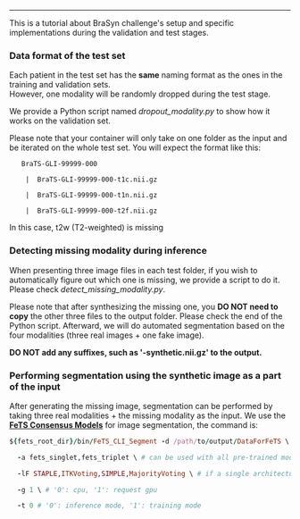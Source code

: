 
-----------------------------------------

This is a tutorial about BraSyn challenge's setup and specific implementations during the validation and test stages. 

### Data format of the test set
Each patient in the test set has the **same** naming format as the ones in the training and validation sets.  
However, one modality will be randomly dropped during the test stage. 

We provide a Python script named _dropout_modality.py_ to show how it works on the validation set. 

Please note that your container will only take on one folder as the input and be iterated on the whole test set. You will expect the format like this: 
 

       BraTS-GLI-99999-000

        |  BraTS-GLI-99999-000-t1c.nii.gz

        |  BraTS-GLI-99999-000-t1n.nii.gz

        |  BraTS-GLI-99999-000-t2f.nii.gz
   
In this case, t2w (T2-weighted) is missing   

### Detecting missing modality during inference 
When presenting three image files in each test folder, if you wish to automatically figure out which one is missing, we provide a script to do it. Please check _detect_missing_modality.py_. 

Please note that after synthesizing the missing one, you **DO NOT need to copy** the other three files to the output folder. Please check the end of the Python script. Afterward, we will do automated segmentation based on the four modalities (three real images + one fake image).

**DO NOT add any suffixes, such as '-synthetic.nii.gz' to the output.** 


### Performing segmentation using the synthetic image as a part of the input
After generating the missing image, segmentation can be performed by taking three real modalities + the missing modality as the input. 
We use the **[FeTS Consensus Models](https://github.com/FeTS-AI/Front-End/releases/tag/1.0.1 )** for image segmentation, the command is:  

```ruby
${fets_root_dir}/bin/FeTS_CLI_Segment -d /path/to/output/DataForFeTS \ # data directory after invoking ${fets_root_dir}/bin/PrepareDataset

  -a fets_singlet,fets_triplet \ # can be used with all pre-trained models currently available in FeTS

  -lF STAPLE,ITKVoting,SIMPLE,MajorityVoting \ # if a single architecture is used, this parameter is ignored

  -g 1 \ # '0': cpu, '1': request gpu

  -t 0 # '0': inference mode, '1': training mode
```
